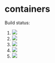 # containers

Build status:

1. [![](https://github.com/Bazzer218/containers/workflows/tests-fibonacci/badge.svg)](https://github.com/Bazzer218/containers/actions?query=workflow%3Atests-fibonacci)
1. [![](https://github.com/Bazzer218/containers/workflows/tests-range/badge.svg)](https://github.com/Bazzer218/containers/actions?query=workflow%3Atests-range)
1. [![](https://github.com/Bazzer218/containers/workflows/tests-BST/badge.svg)](https://github.com/Bazzer218/containers/actions?query=workflow%3Atests-BST)
1. [![](https://github.com/Bazzer218/containers/workflows/tests-BinaryTree/badge.svg)](https://github.com/Bazzer218/containers/actions?query=workflow%3Atests-BinaryTree)
1. [![](https://github.com/Bazzer218/containers/workflows/tests-AVLTree/badge.svg)](https://github.com/Bazzer218/containers/actions?query=workflow%3Atests-AVLTree)

